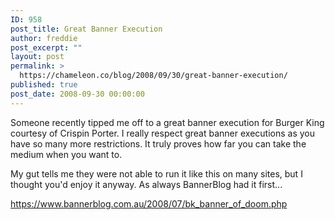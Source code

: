 ```yaml
---
ID: 958
post_title: Great Banner Execution
author: freddie
post_excerpt: ""
layout: post
permalink: >
  https://chameleon.co/blog/2008/09/30/great-banner-execution/
published: true
post_date: 2008-09-30 00:00:00
---
```

Someone recently tipped me off to a great banner execution for Burger King courtesy of Crispin Porter. I really respect great banner executions as you have so many more restrictions. It truly proves how far you can take the medium when you want to.

My gut tells me they were not able to run it like this on many sites, but I thought you'd enjoy it anyway. As always BannerBlog had it first...

<a title="https://www.bannerblog.com.au/2008/07/bk_banner_of_doom.php" href="https://www.bannerblog.com.au/2008/07/bk_banner_of_doom.php" target="_blank" rel="noopener noreferrer">https://www.bannerblog.com.au/2008/07/bk_banner_of_doom.php</a>